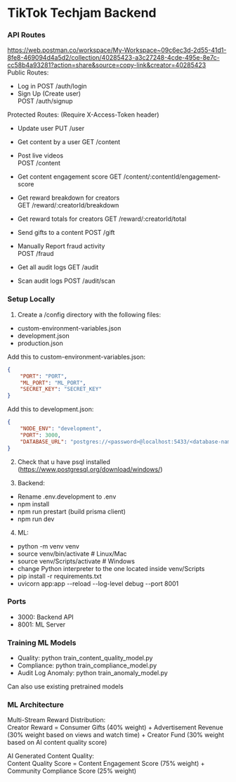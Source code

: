 # TikTok Techjam Backend

### API Routes
https://web.postman.co/workspace/My-Workspace~09c6ec3d-2d55-41d1-8fe8-469094d4a5d2/collection/40285423-a3c27248-4cde-495e-8e7c-cc58b4a93281?action=share&source=copy-link&creator=40285423  
Public Routes:  
- Log in
POST /auth/login  
- Sign Up (Create user)  
POST /auth/signup

Protected Routes: (Require X-Access-Token header)  
- Update user
PUT /user  

- Get content by a user
GET /content
- Post live videos  
POST /content
- Get content engagement score
GET /content/:contentId/engagement-score

- Get reward breakdown for creators  
GET /reward/:creatorId/breakdown
- Get reward totals for creators
GET /reward/:creatorId/total

- Send gifts to a content 
POST /gift

- Manually Report fraud activity  
POST /fraud

- Get all audit logs
GET /audit
- Scan audit logs
POST /audit/scan

### Setup Locally  
1. Create a /config directory with the following files:
- custom-environment-variables.json
- development.json
- production.json

Add this to custom-environment-variables.json:  
```json
{
    "PORT": "PORT",
    "ML_PORT": "ML_PORT",
    "SECRET_KEY": "SECRET_KEY"
}
```
Add this to development.json: 
```json 
{
	"NODE_ENV": "development",
	"PORT": 3000,
	"DATABASE_URL": "postgres://<password>@localhost:5433/<database-name>",
}
```

2. Check that u have psql installed (https://www.postgresql.org/download/windows/)

3. Backend:  
- Rename .env.development to .env
- npm install
- npm run prestart (build prisma client)
- npm run dev  

4. ML:  
- python -m venv venv
- source venv/bin/activate  # Linux/Mac
- source venv/Scripts/activate  # Windows
- change Python interpreter to the one located inside venv/Scripts
- pip install -r requirements.txt
- uvicorn app:app --reload --log-level debug --port 8001

### Ports
- 3000: Backend API
- 8001: ML Server

### Training ML Models 
- Quality: python train_content_quality_model.py
- Compliance: python train_compliance_model.py
- Audit Log Anomaly: python train_anomaly_model.py

Can also use existing pretrained models

### ML Architecture
Multi-Stream Reward Distribution:  
Creator Reward =  Consumer Gifts (40% weight) + Advertisement Revenue (30% weight based on views and watch time) + Creator Fund (30% weight based on AI content quality score)    

AI Generated Content Quality:  
Content Quality Score = Content Engagement Score (75% weight)  + Community Compliance Score (25% weight)